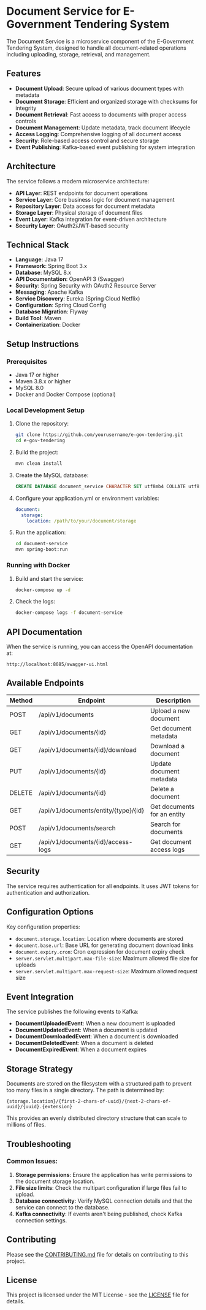# Document Service for E-Government Tendering System

The Document Service is a microservice component of the E-Government Tendering System, designed to handle all document-related operations including uploading, storage, retrieval, and management.

## Features

- **Document Upload**: Secure upload of various document types with metadata
- **Document Storage**: Efficient and organized storage with checksums for integrity
- **Document Retrieval**: Fast access to documents with proper access controls
- **Document Management**: Update metadata, track document lifecycle
- **Access Logging**: Comprehensive logging of all document access
- **Security**: Role-based access control and secure storage
- **Event Publishing**: Kafka-based event publishing for system integration

## Architecture

The service follows a modern microservice architecture:

- **API Layer**: REST endpoints for document operations
- **Service Layer**: Core business logic for document management
- **Repository Layer**: Data access for document metadata
- **Storage Layer**: Physical storage of document files
- **Event Layer**: Kafka integration for event-driven architecture
- **Security Layer**: OAuth2/JWT-based security

## Technical Stack

- **Language**: Java 17
- **Framework**: Spring Boot 3.x
- **Database**: MySQL 8.x
- **API Documentation**: OpenAPI 3 (Swagger)
- **Security**: Spring Security with OAuth2 Resource Server
- **Messaging**: Apache Kafka
- **Service Discovery**: Eureka (Spring Cloud Netflix)
- **Configuration**: Spring Cloud Config
- **Database Migration**: Flyway
- **Build Tool**: Maven
- **Containerization**: Docker

## Setup Instructions

### Prerequisites

- Java 17 or higher
- Maven 3.8.x or higher
- MySQL 8.0
- Docker and Docker Compose (optional)

### Local Development Setup

1. Clone the repository:
   ```bash
   git clone https://github.com/yourusername/e-gov-tendering.git
   cd e-gov-tendering
   ```

2. Build the project:
   ```bash
   mvn clean install
   ```

3. Create the MySQL database:
   ```sql
   CREATE DATABASE document_service CHARACTER SET utf8mb4 COLLATE utf8mb4_unicode_ci;
   ```

4. Configure your application.yml or environment variables:
   ```yaml
   document:
     storage:
       location: /path/to/your/document/storage
   ```

5. Run the application:
   ```bash
   cd document-service
   mvn spring-boot:run
   ```

### Running with Docker

1. Build and start the service:
   ```bash
   docker-compose up -d
   ```

2. Check the logs:
   ```bash
   docker-compose logs -f document-service
   ```

## API Documentation

When the service is running, you can access the OpenAPI documentation at:
```
http://localhost:8085/swagger-ui.html
```

## Available Endpoints

| Method | Endpoint                                 | Description                      |
|--------|------------------------------------------|----------------------------------|
| POST   | /api/v1/documents                        | Upload a new document            |
| GET    | /api/v1/documents/{id}                   | Get document metadata            |
| GET    | /api/v1/documents/{id}/download         | Download a document              |
| PUT    | /api/v1/documents/{id}                   | Update document metadata         |
| DELETE | /api/v1/documents/{id}                   | Delete a document                |
| GET    | /api/v1/documents/entity/{type}/{id}    | Get documents for an entity      |
| POST   | /api/v1/documents/search                 | Search for documents             |
| GET    | /api/v1/documents/{id}/access-logs      | Get document access logs         |

## Security

The service requires authentication for all endpoints. It uses JWT tokens for authentication and authorization.

## Configuration Options

Key configuration properties:

- `document.storage.location`: Location where documents are stored
- `document.base.url`: Base URL for generating document download links
- `document.expiry.cron`: Cron expression for document expiry check
- `server.servlet.multipart.max-file-size`: Maximum allowed file size for uploads
- `server.servlet.multipart.max-request-size`: Maximum allowed request size

## Event Integration

The service publishes the following events to Kafka:

- **DocumentUploadedEvent**: When a new document is uploaded
- **DocumentUpdatedEvent**: When a document is updated
- **DocumentDownloadedEvent**: When a document is downloaded
- **DocumentDeletedEvent**: When a document is deleted
- **DocumentExpiredEvent**: When a document expires

## Storage Strategy

Documents are stored on the filesystem with a structured path to prevent too many files in a single directory. The path is determined by:

```
{storage.location}/{first-2-chars-of-uuid}/{next-2-chars-of-uuid}/{uuid}.{extension}
```

This provides an evenly distributed directory structure that can scale to millions of files.

## Troubleshooting

### Common Issues:

1. **Storage permissions**: Ensure the application has write permissions to the document storage location.
2. **File size limits**: Check the multipart configuration if large files fail to upload.
3. **Database connectivity**: Verify MySQL connection details and that the service can connect to the database.
4. **Kafka connectivity**: If events aren't being published, check Kafka connection settings.

## Contributing

Please see the [CONTRIBUTING.md](../CONTRIBUTING.md) file for details on contributing to this project.

## License

This project is licensed under the MIT License - see the [LICENSE](../LICENSE) file for details.